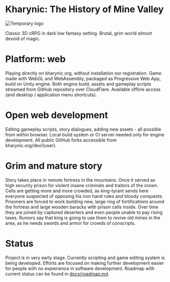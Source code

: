 # Kharynic: The History of Mine Valley
![Temporary logo](https://avallach.ovh/images/kharynic-temporary-logo.jpg)

Classic 3D cRPG in dark low fantasy setting. Brutal, grim world *almost* devoid of magic.

# Platform: web
Playing directly on kharynic.org, without installation nor registration. Game made with WebGL and WebAssembly, packaged as Progressive Web App, build on Unity engine. Both engine build, assets and gameplay scripts streamed from GitHub repository over CloudFlare. Available offline access (and desktop / application menu shortcuts).

# Open web development
Editing gameplay scripts, story dialogues, adding new assets - all possible from within browser. Local build system or CI server needed only for engine development. All public GitHub forks accessible from kharynic.org/dev/{user}.

# Grim and mature story
Story takes place in remote fortress in the mountains. Once it served as high security prison for violent insane criminals and traitors of the crown. Cells are getting more and more crowded, as king-tyrant sends here everyone suspected of opposing his iron hand rules and bloody conquests. Prisoners are forced to work building new, large ring of fortifications around the fortress and large wooden baracks with prison cells inside. Over time they are joined by captured deserters and even people unable to pay rising taxes. Rumors say that king is going to use them to revive old mines in the area, as he needs swords and armor for crowds of conscripts. 

# Status
Project is in very early stage. Currently scripting and game editing system is being developed. Efforts are focused on making further development easier for people with no expierience in software development. Roadmap with current status can be found in [docs/roadmap.md](docs/roadmap.md).
